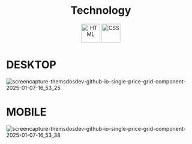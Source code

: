 

<h1 align="center">Technology</h1>
<div align="center">
  <img src="https://cdn.jsdelivr.net/gh/devicons/devicon/icons/html5/html5-original.svg" alt="HTML" width="50" height="50"/>
  <img src="https://cdn.jsdelivr.net/gh/devicons/devicon/icons/css3/css3-original.svg" alt="CSS" width="50" height="50"/>
</div>





# DESKTOP
![screencapture-themsdosdev-github-io-single-price-grid-component-2025-01-07-16_53_25](https://github.com/user-attachments/assets/1c9e16fc-ca88-483d-8588-e098f9cfb609)


# MOBILE


![screencapture-themsdosdev-github-io-single-price-grid-component-2025-01-07-16_53_38](https://github.com/user-attachments/assets/a6ae592d-6035-462b-9799-904808eea27a)




